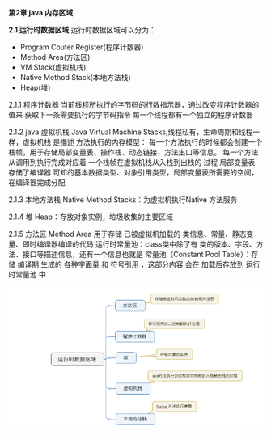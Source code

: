 **第2章 java 内存区域**

**2.1 运行时数据区域**
运行时数据区域可以分为：
* Program Couter Register(程序计数器)
* Method Area(方法区)
* VM Stack(虚拟机栈)
* Native Method Stack(本地方法栈)
* Heap(堆)


2.1.1 程序计数器
    当前线程所执行的字节码的行数指示器，通过改变程序计数器的值来 获取下一条需要执行的字节码指令
    每一个线程都有一个独立的程序计数器
    
2.1.2 java 虚拟机栈
    Java Virtual Machine Stacks,线程私有，生命周期和线程一样，虚拟机栈 是描述 方法执行的内存模型：
每一个方法执行的时候都会创建一个栈帧，用于存储局部变量表、操作栈、动态链接、方法出口等信息。
每一个方法从调用到执行完成对应着 一个栈帧在虚拟机栈从入栈到出栈的 过程
    局部变量表 存储了编译器 可知的基本数据类型、对象引用类型，局部变量表所需要的空间，在编译器完成分配
    
    
2.1.3 本地方法栈
    Native Method Stacks：为虚拟机执行Native 方法服务
    
2.1.4 堆
    Heap：存放对象实例，垃圾收集的主要区域
    
2.1.5 方法区
    Method Area 用于存储 已被虚拟机加载的 类信息、常量、静态变量、即时编译器编译的代码
    运行时常量池：class类中除了有 类的版本、字段、方法、接口等描述信息，还有一个信息也就是 常量池（Constant
    Pool Table）：存储 编译期 生成的 各种字面量 和 符号引用 ，这部分内容 会在 加载后存放到 运行时常量池 中          
    
   ![运行时数据区](https://github.com/wuss12/learnJVM/blob/master/imgs/%E8%BF%90%E8%A1%8C%E6%97%B6%E6%95%B0%E6%8D%AE%E5%8C%BA%E5%9F%9F.png)     